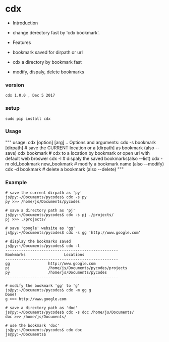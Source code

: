 # cdx

* Introduction
 * change derectory fast by 'cdx bookmark'.
 
 
* Features
 * bookmark saved for dirpath or url
 * cdx a directory by bookmark fast
 * modify, dispaly, delete bookmarks

### version
    cdx 1.0.0 , Dec 5 2017
 
### setup
    sudo pip install cdx
    
    
### Usage
"""
usage: cdx [option] [arg] ..
Options and arguments:
cdx -s bookmark [dirpath]                # save the CURRENT location or a [dirpath] as bookmark (also --save)
cdx bookmark                              # cdx to a location by bookmark or open url with default web broswer
cdx -l                                        # dispaly the saved bookmarks(also --list)
cdx -m old_bookmark new_bookmark  # modify a bookmark name (also --modify)
cdx -d bookmark                           # delete a bookmark (also --delete)
"""

### Example
    # save the current dirpath as 'py'
    js@py:~/Documents/pycodes$ cdx -s py
    py >>> /home/js/Documents/pycodes
    
    # save a directory path as 'pj'
    js@py:~/Documents/pycodes$ cdx -s pj ./projects/
    pj >>> ./projects/
    
    # save 'google' website as 'gg'
    js@py:~/Documents/pycodes$ cdx -s gg 'http://www.google.com'
    
    # display the bookmarks saved
    js@py:~/Documents/pycodes$ cdx -l
    --------------------------------------------------
    Bookmarks                 Locations 
    --------------------------------------------------
    gg                 http://www.google.com
    pj                 /home/js/Documents/pycodes/projects
    py                 /home/js/Documents/pycodes
    --------------------------------------------------
    
    # modify the bookmark 'gg' to 'g'
    js@py:~/Documents/pycodes$ cdx -m gg g
    Done!
    g >>> http://www.google.com
    
    # save a directory path as 'doc'
    js@py:~/Documents/pycodes$ cdx -s doc /home/js/Documents/
    doc >>> /home/js/Documents/
    
    # use the bookmark 'doc'
    js@py:~/Documents/pycodes$ cdx doc
    js@py:~/Documents$ 


